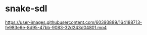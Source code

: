 # snake-sdl

https://user-images.githubusercontent.com/60393889/164188713-fe983e6e-8d95-47bb-9083-32d243d04801.mp4

